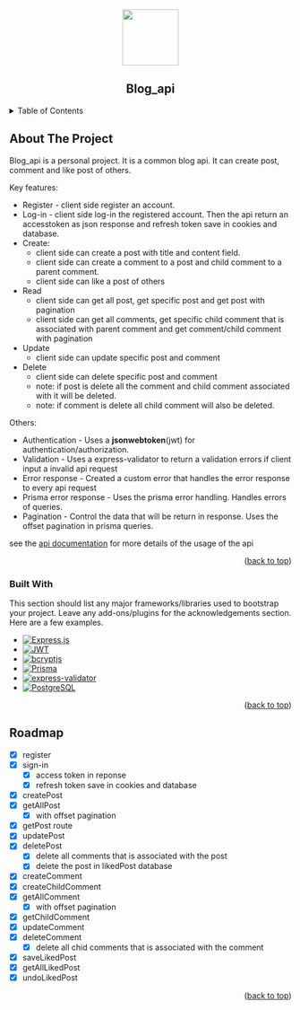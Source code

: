 <!-- PROJECT LOGO -->

<a id="readme-top"></a>
<br />

<div align="center">
  <image src="https://github.com/user-attachments/assets/b3dc80ba-8804-4cbd-bc6b-dd31fbb679ba" width="100px"/>
  <h2 align="center">Blog_api</h2>
</div>

<!-- TABLE OF CONTENTS -->
<details>
  <summary>Table of Contents</summary>
  <ol>
    <li>
      <a href="#about-the-project">About The Project</a>
      <ul>
        <li><a href="#built-with">Built With</a></li>
      </ul>
    </li>
    <li>
      <a href="#getting-started">Getting Started</a>
      <ul>
        <li><a href="#prerequisites">Prerequisites</a></li>
        <li><a href="#installation">Installation</a></li>
      </ul>
    </li>
    <li><a href="#usage">Usage</a></li>
    <li><a href="#roadmap">Roadmap</a></li>
    <li><a href="#contributing">Contributing</a></li>
    <li><a href="#license">License</a></li>
    <li><a href="#contact">Contact</a></li>
    <li><a href="#acknowledgments">Acknowledgments</a></li>
  </ol>
</details>

<!-- ABOUT THE PROJECT -->

## About The Project

Blog_api is a personal project. It is a common blog api. It can create post, comment and like post of others.

Key features:

-   Register - client side register an account.
-   Log-in - client side log-in the registered account. Then the api return an accesstoken as json response and refresh token save in cookies and database.
-   Create:
    -   client side can create a post with title and content field.
    -   client side can create a comment to a post and child comment to a parent comment.
    -   client side can like a post of others
-   Read
    -   client side can get all post, get specific post and get post with pagination
    -   client side can get all comments, get specific child comment that is associated with parent comment and get comment/child comment with pagination
-   Update
    -   client side can update specific post and comment
-   Delete
    -   client side can delete specific post and comment
    -   note: if post is delete all the comment and child comment associated with it will be deleted.
    -   note: if comment is delete all child comment will also be deleted.

Others:

-   Authentication - Uses a **jsonwebtoken**(jwt) for authentication/authorization.
-   Validation - Uses a express-validator to return a validation errors if client input a invalid api request
-   Error response - Created a custom error that handles the error response to every api request
-   Prisma error response - Uses the prisma error handling. Handles errors of queries.
-   Pagination - Control the data that will be return in response. Uses the offset pagination in prisma queries.

see the <a href="https://github.com/bartue-dev/blog_api/blob/main/api-documentation.md" target="blank"> api documentation</a> for more details of the usage of the api

<p align="right">(<a href="#readme-top">back to top</a>)</p>

### Built With

This section should list any major frameworks/libraries used to bootstrap your project. Leave any add-ons/plugins for the acknowledgements section. Here are a few examples.

<!-- BADGES -->

-   [![Express.js][Express.js-badge]][Express.js-url]
-   [![JWT][JWT-badge]][JWT-url]
-   [![bcryptjs][bcryptjs-badge]][bcryptjs-url]
-   [![Prisma][Prisma-badge]][Prisma-url]
-   [![express-validator][express-validator-badge]][express-validator-url]
-   [![PostgreSQL][PostgreSQL-badge]][PostgreSQL-url]

<!-- BADGES -->

[Express.js-badge]: https://img.shields.io/badge/Express.js-000000?style=for-the-badge&logo=express&logoColor=white
[Express.js-url]: https://expressjs.com/
[JWT-badge]: https://img.shields.io/badge/JWT-FFB600?style=for-the-badge&logo=jsonwebtokens&logoColor=black
[JWT-url]: https://jwt.io/
[bcryptjs-badge]: https://img.shields.io/badge/bcryptjs-003A70?style=for-the-badge
[bcryptjs-url]: https://www.npmjs.com/package/bcryptjs
[Prisma-badge]: https://img.shields.io/badge/Prisma-2D3748?style=for-the-badge&logo=prisma&logoColor=white
[Prisma-url]: https://www.prisma.io/
[express-validator-badge]: https://img.shields.io/badge/express--validator-6A1B9A?style=for-the-badge
[express-validator-url]: https://express-validator.github.io/docs/
[PostgreSQL-badge]: https://img.shields.io/badge/PostgreSQL-336791?style=for-the-badge&logo=postgresql&logoColor=white
[PostgreSQL-url]: https://www.postgresql.org/

<p align="right">(<a href="#readme-top">back to top</a>)</p>

<!-- ROADMAP -->

## Roadmap

-   [x] register
-   [x] sign-in
    -   [x] access token in reponse
    -   [x] refresh token save in cookies and database
-   [x] createPost
-   [x] getAllPost
    -   [x] with offset pagination
-   [x] getPost route
-   [x] updatePost
-   [x] deletePost
    -   [x] delete all comments that is associated with the post
    -   [x] delete the post in likedPost database
-   [x] createComment
-   [x] createChildComment
-   [x] getAllComment
    -   [x] with offset pagination
-   [x] getChildComment
-   [x] updateComment
-   [x] deleteComment
    -   [x] delete all chid comments that is associated with the comment
-   [x] saveLikedPost
-   [x] getAllLikedPost
-   [x] undoLikedPost

<p align="right">(<a href="#readme-top">back to top</a>)</p>
